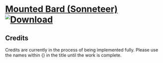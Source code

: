 # [Mounted Bard \(Sonneteer\)](https://git.io/JE2Ol) [![Download](https://img.shields.io/badge/Download--red?style=social&logo=github)](https://git.io/JE238)



## Credits

Credits are currently in the process of being implemented fully. Please use the names within {} in the title until the work is complete.

